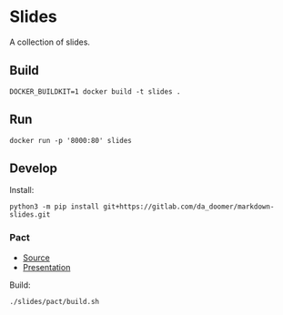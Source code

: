 # Slides

A collection of slides.

## Build

```shell
DOCKER_BUILDKIT=1 docker build -t slides .
```

## Run

```shell
docker run -p '8000:80' slides
```

## Develop

Install:

```shell
python3 -m pip install git+https://gitlab.com/da_doomer/markdown-slides.git
```

### Pact

* [Source](./slides/pact/src/presentation.md)
* [Presentation](./output/pact/index.html)

Build:

```shell
./slides/pact/build.sh
```
